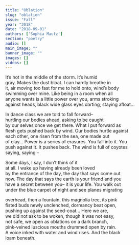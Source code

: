 ```yaml
---
title: "Oblation"
slug: "oblation"
issue: "Fall"
year: "2018"
date: "2018-09-01"
authors: ['Sophia Mautz']
section: "poetry"
audio: []
main_image: ""
banner_image: ""
images: []
videos: []
---
```

It’s hot in the middle of the storm. It’s humid  
gray. Makes the dust bloat. I can hardly breathe in  
it, air moving too fast for me to hold onto, wind’s body  
swimming over mine. Like being in a room when all  
anyone wants is a little power over you, arms stroking  
against heads, black wide glass eyes darting, staying afloat...

 In dance class we are told to fall forward–  
hurtling our bodies ahead, asking to be caught  
by our selves once we get there. What I put forward as  
flesh gets pushed back by wind. Our bodies hurtle against  
each other, one risen from the sea, one made out  
of clay... Power is a series of erasures. You fall into it. You  
push against it. It pushes back. The wind is full of coyotes  
saying, saying –

 Some days, I say, I don’t think of it  
at all. I wake up having already been loved  
by the entrance of the day, the day that says come out  
now. The day that says the earth is your friend and you  
have a secret between you– it is your life. You walk out  
under the blue carpet of night and see planes migrating

 overhead, then a fountain, this magnolia tree, its pink  
fisted buds newly unclenched, dormancy beat open,  
pushing up against the seed-coat... Here we are,  
we did not ask to be woken, though it was not easy,  
not safe, we open as oblations on a dark branch,  
pink-veined luscious mouths drummed open by rain.  
A voice inked with water and wind rises. And the black  
loam beneath.

